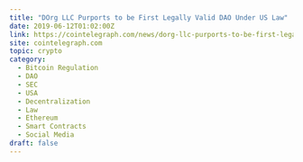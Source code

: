 ```yaml
---
title: "DOrg LLC Purports to be First Legally Valid DAO Under US Law"
date: 2019-06-12T01:02:00Z
link: https://cointelegraph.com/news/dorg-llc-purports-to-be-first-legally-valid-dao-under-us-law?utm_medium=RSS&utm_source=hune
site: cointelegraph.com
topic: crypto
category:
  - Bitcoin Regulation
  - DAO
  - SEC
  - USA
  - Decentralization
  - Law
  - Ethereum
  - Smart Contracts
  - Social Media
draft: false
---
```

